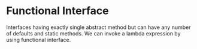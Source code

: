 # Functional Interface

Interfaces having exactly single abstract method but can have any number of defaults and static methods. 
	We can invoke a lambda expression by using functional interface.
